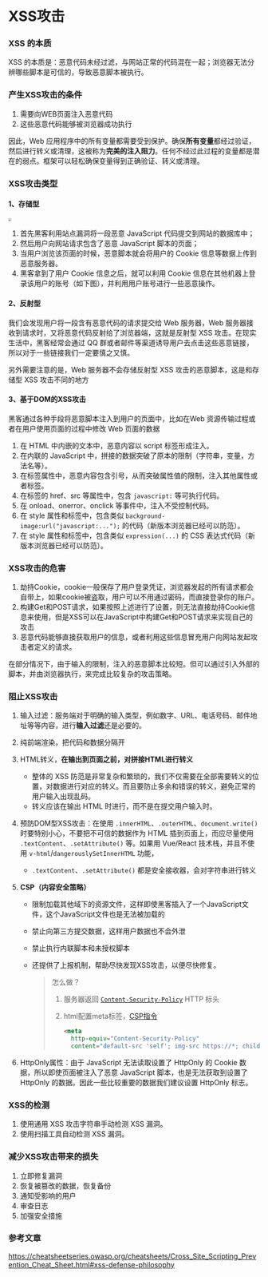 # XSS攻击

### XSS 的本质

XSS 的本质是：恶意代码未经过滤，与网站正常的代码混在一起；浏览器无法分辨哪些脚本是可信的，导致恶意脚本被执行。

### 产生XSS攻击的条件

1. 需要向WEB页面注入恶意代码
2. 这些恶意代码能够被浏览器成功执行

因此，Web 应用程序中的所有变量都需要受到保护。确保**所有变量**都经过验证，然后进行转义或清理，这被称为**完美的注入阻力**。任何不经过此过程的变量都是潜在的弱点。框架可以轻松确保变量得到正确验证、转义或清理。

### XSS攻击类型

#### 1、存储型

<img src="https://blog.poetries.top/img/static/gitee/2019/11/93.png" style="zoom:0.4" />

1. 首先黑客利用站点漏洞将一段恶意 JavaScript 代码提交到网站的数据库中；
2. 然后用户向网站请求包含了恶意 JavaScript 脚本的页面；
3. 当用户浏览该页面的时候，恶意脚本就会将用户的 Cookie 信息等数据上传到恶意服务器。
4. 黑客拿到了用户 Cookie 信息之后，就可以利用 Cookie 信息在其他机器上登录该用户的账号（如下图），并利用用户账号进行一些恶意操作。

#### 2、反射型

我们会发现用户将一段含有恶意代码的请求提交给 Web 服务器，Web 服务器接收到请求时，又将恶意代码反射给了浏览器端，这就是反射型 XSS 攻击。在现实生活中，黑客经常会通过 QQ 群或者邮件等渠道诱导用户去点击这些恶意链接，所以对于一些链接我们一定要慎之又慎。

另外需要注意的是，Web 服务器不会存储反射型 XSS 攻击的恶意脚本，这是和存储型 XSS 攻击不同的地方

#### 3、基于DOM的XSS攻击

黑客通过各种手段将恶意脚本注入到用户的页面中，比如在Web 资源传输过程或者在用户使用页面的过程中修改 Web 页面的数据

1. 在 HTML 中内嵌的文本中，恶意内容以 script 标签形成注入。
2. 在内联的 JavaScript 中，拼接的数据突破了原本的限制（字符串，变量，方法名等）。
3. 在标签属性中，恶意内容包含引号，从而突破属性值的限制，注入其他属性或者标签。
4. 在标签的 href、src 等属性中，包含 `javascript:` 等可执行代码。
5. 在 onload、onerror、onclick 等事件中，注入不受控制代码。
6. 在 style 属性和标签中，包含类似 `background-image:url("javascript:...");` 的代码（新版本浏览器已经可以防范）。
7. 在 style 属性和标签中，包含类似 `expression(...)` 的 CSS 表达式代码（新版本浏览器已经可以防范）。



### XSS攻击的危害

1. 劫持Cookie，cookie一般保存了用户登录凭证，浏览器发起的所有请求都会自带上，如果cookie被盗取，用户可以不用通过密码，而直接登录你的账户。
2. 构建Get和POST请求，如果按照上述进行了设置，则无法直接劫持Cookie信息来使用，但是XSS可以在JavaScript中构建Get和POST请求来实现自己的攻击
3. 恶意代码能够直接获取用户的信息，或者利用这些信息冒充用户向网站发起攻击者定义的请求。

在部分情况下，由于输入的限制，注入的恶意脚本比较短。但可以通过引入外部的脚本，并由浏览器执行，来完成比较复杂的攻击策略。

### 阻止XSS攻击

1. 输入过滤：服务端对于明确的输入类型，例如数字、URL、电话号码、邮件地址等等内容，进行**输入过滤**还是必要的。

2. 纯前端渲染，把代码和数据分隔开

3. HTML转义，**在输出到页面之前，对拼接HTML进行转义**

   - 整体的 XSS 防范是非常复杂和繁琐的，我们不仅需要在全部需要转义的位置，对数据进行对应的转义。而且要防止多余和错误的转义，避免正常的用户输入出现乱码。
   - 转义应该在输出 HTML 时进行，而不是在提交用户输入时。

4. 预防DOM型XSS攻击：在使用 `.innerHTML`、`.outerHTML`、`document.write()` 时要特别小心，不要把不可信的数据作为 HTML 插到页面上，而应尽量使用 `.textContent`、`.setAttribute()` 等。如果用 Vue/React 技术栈，并且不使用 `v-html`/`dangerouslySetInnerHTML` 功能，

   - `.textContent`、`.setAttribute()` 都是安全接收器，会对字符串进行转义

5. **CSP（内容安全策略）**

   + 限制加载其他域下的资源文件，这样即使黑客插入了一个JavaScript文件，这个JavaScript文件也是无法被加载的

   + 禁止向第三方提交数据，这样用户数据也不会外泄

   + 禁止执行内联脚本和未授权脚本

   + 还提供了上报机制，帮助尽快发现XSS攻击，以便尽快修复。

     > 怎么做？
     >
     > 1. 服务器返回 [`Content-Security-Policy`](https://developer.mozilla.org/zh-CN/docs/Web/HTTP/Headers/Content-Security-Policy) HTTP 标头
     >
     > 2. html配置meta标签，[CSP指令](https://developer.mozilla.org/zh-CN/docs/Web/HTTP/Headers/Content-Security-Policy/default-src)
     >
     >    ```html
     >    <meta
     >      http-equiv="Content-Security-Policy"
     >      content="default-src 'self'; img-src https://*; child-src 'none';" />
     >    ```

6. HttpOnly属性：由于 JavaScript 无法读取设置了 HttpOnly 的 Cookie 数据，所以即使页面被注入了恶意 JavaScript 脚本，也是无法获取到设置了 HttpOnly 的数据。因此一些比较重要的数据我们建议设置 HttpOnly 标志。

### XSS的检测

1. 使用通用 XSS 攻击字符串手动检测 XSS 漏洞。
2. 使用扫描工具自动检测 XSS 漏洞。

### 减少XSS攻击带来的损失

1. 立即修复漏洞
2. 恢复被篡改的数据，恢复备份
3. 通知受影响的用户
4. 审查日志
5. 加强安全措施

### 参考文章

https://cheatsheetseries.owasp.org/cheatsheets/Cross_Site_Scripting_Prevention_Cheat_Sheet.html#xss-defense-philosophy

















